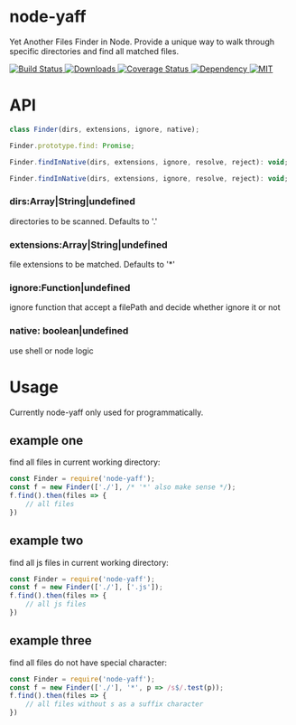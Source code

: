 # node-yaff

Yet Another Files Finder in Node. Provide a unique way to walk through specific directories and find all matched files.

<p align="left">
    <a href="https://travis-ci.org/AceMood/node-yaff">
        <img src="https://img.shields.io/travis/AceMood/node-yaff/master.svg" alt="Build Status" />
    </a>
    <a href="https://github.com/AceMood/node-yaff">
        <img src="https://img.shields.io/github/downloads/AceMood/node-yaff/total.svg" alt="Downloads">
    </a>
    <a href="https://coveralls.io/github/AceMood/node-yaff?branch=master">
        <img src="https://img.shields.io/coveralls/github/AceMood/node-yaff/master.svg" alt="Coverage Status" />
    </a>
    <a href="https://github.com/AceMood/node-yaff">
        <img src="https://img.shields.io/david/AceMood/node-yaff.svg" alt="Dependency" />
    </a>
    <a href="https://github.com/AceMood/node-yaff/blob/master/LICENSE">
        <img src="https://img.shields.io/npm/l/node-yaff.svg" alt="MIT" />
    </a>
</p>

# API

```javascript
class Finder(dirs, extensions, ignore, native);

Finder.prototype.find: Promise;

Finder.findInNative(dirs, extensions, ignore, resolve, reject): void;

Finder.findInNative(dirs, extensions, ignore, resolve, reject): void;
```

### dirs:Array|String|undefined

directories to be scanned. Defaults to '.'

### extensions:Array|String|undefined

file extensions to be matched. Defaults to '*'

### ignore:Function|undefined

ignore function that accept a filePath and decide whether ignore it or not

### native: boolean|undefined

use shell or node logic

# Usage

Currently node-yaff only used for programmatically.

## example one

find all files in current working directory:

```javascript
const Finder = require('node-yaff');
const f = new Finder(['./'], /* '*' also make sense */);
f.find().then(files => {
    // all files 
})
```
## example two

find all js files in current working directory:

```javascript
const Finder = require('node-yaff');
const f = new Finder(['./'], ['.js']);
f.find().then(files => {
    // all js files
})
```
## example three

find all files do not have special character:

```javascript
const Finder = require('node-yaff');
const f = new Finder(['./'], '*', p => /s$/.test(p));
f.find().then(files => {
    // all files without s as a suffix character
})
```
